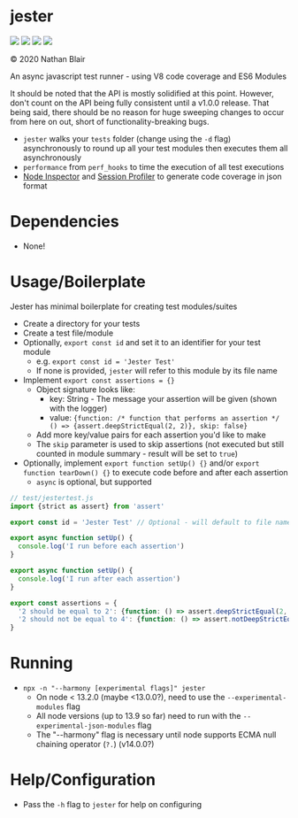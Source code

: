 # jester
[![](https://github.com/sonicoriginalsoftware/jester/workflows/deploy/badge.svg?job=test)](https://github.com/sonicoriginalsoftware/jester/actions)
[![](https://github.com/sonicoriginalsoftware/jester/workflows/deploy/badge.svg?job=coverage)](https://github.com/sonicoriginalsoftware/jester/actions)
[![](https://github.com/sonicoriginalsoftware/jester/workflows/deploy/badge.svg?job=publish)](https://github.com/sonicoriginalsoftware/jester/actions)
[![](https://github.com/sonicoriginalsoftware/jester/workflows/deploy/badge.svg?job=document)](https://github.com/sonicoriginalsoftware/jester/actions)

© 2020 Nathan Blair

An async javascript test runner - using V8 code coverage and ES6 Modules

It should be noted that the API is mostly solidified at this point. However, don't count on the API being fully consistent until a v1.0.0 release. That being said, there should be no reason for huge sweeping changes to occur from here on out, short of functionality-breaking bugs.

* `jester` walks your `tests` folder (change using the `-d` flag) asynchronously to round up all your test modules then executes them all asynchronously
* `performance` from `perf_hooks` to time the execution of all test executions
* [Node Inspector](https://nodejs.org/api/inspector.html#inspector_class_inspector_session) and [Session Profiler](https://chromedevtools.github.io/devtools-protocol/v8/Profiler) to generate code coverage in json format

# Dependencies
- None!

# Usage/Boilerplate
Jester has minimal boilerplate for creating test modules/suites
- Create a directory for your tests
- Create a test file/module
- Optionally, `export const id` and set it to an identifier for your test module
    - e.g. `export const id = 'Jester Test'`
    - If none is provided, `jester` will refer to this module by its file name
- Implement `export const assertions = {}`
    - Object signature looks like:
        - key: String - The message your assertion will be given (shown with the logger)
        - value: `{function: /* function that performs an assertion */ () => {assert.deepStrictEqual(2, 2)}, skip: false}`
    - Add more key/value pairs for each assertion you'd like to make
    - The `skip` parameter is used to skip assertions (not executed but still counted in module summary - result will be set to `true`)
- Optionally, implement `export function setUp() {}` and/or `export function tearDown() {}` to execute code before and after each assertion
    - `async` is optional, but supported

```javascript
// test/jestertest.js
import {strict as assert} from 'assert'

export const id = 'Jester Test' // Optional - will default to file name if not present

export async function setUp() {
  console.log('I run before each assertion')
}

export async function setUp() {
  console.log('I run after each assertion')
}

export const assertions = {
  '2 should be equal to 2': {function: () => assert.deepStrictEqual(2, 2), skip: false},
  '2 should not be equal to 4': {function: () => assert.notDeepStrictEqual(2, 4), skip: false}
}
```

# Running
- `npx -n "--harmony [experimental flags]" jester`
  - On node < 13.2.0 (maybe <13.0.0?), need to use the `--experimental-modules` flag
  - All node versions (up to 13.9 so far) need to run with the `--experimental-json-modules` flag
  - The "--harmony" flag is necessary until node supports ECMA null chaining operator (`?.`) (v14.0.0?)

# Help/Configuration
- Pass the `-h` flag to `jester` for help on configuring
